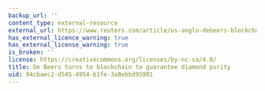 ```yaml
---
backup_url: ''
content_type: external-resource
external_url: https://www.reuters.com/article/us-anglo-debeers-blockchain/de-beers-turns-to-blockchain-to-guarantee-diamond-purity-idUSKBN1F51HV
has_external_licence_warning: true
has_external_license_warning: true
is_broken: ''
license: https://creativecommons.org/licenses/by-nc-sa/4.0/
title: De Beers turns to blockchain to guarantee diamond purity
uid: 94cbaec2-d545-4954-b1fe-3a8ebbd95901
---
```


